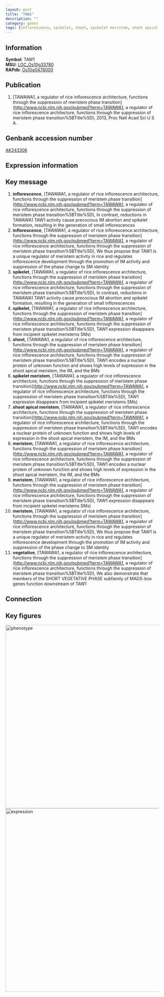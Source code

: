 ```yaml
---
layout: post
title: "TAW1"
description: ""
category: genes
tags: [inflorescence, spikelet, shoot, spikelet meristem, shoot apical meristem, meristem, vegetative]
---
```


## Information
__Symbol__: TAW1  
__MSU__: [LOC_Os10g33780](http://rice.plantbiology.msu.edu/cgi-bin/ORF_infopage.cgi?orf=LOC_Os10g33780)  
__RAPdb__: [Os10g0478000](http://rapdb.dna.affrc.go.jp/viewer/gbrowse_details/irgsp1?name=Os10g0478000)  

## Publication
1. [TAWAWA1, a regulator of rice inflorescence architecture, functions through the suppression of meristem phase transition](http://www.ncbi.nlm.nih.gov/pubmed?term=TAWAWA1, a regulator of rice inflorescence architecture, functions through the suppression of meristem phase transition%5BTitle%5D), 2013, Proc Natl Acad Sci U S A.

## Genbank accession number
[AK243306](http://www.ncbi.nlm.nih.gov/nuccore/AK243306)  

## Expression information

## Key message
1. __inflorescence__, [TAWAWA1, a regulator of rice inflorescence architecture, functions through the suppression of meristem phase transition](http://www.ncbi.nlm.nih.gov/pubmed?term=TAWAWA1, a regulator of rice inflorescence architecture, functions through the suppression of meristem phase transition%5BTitle%5D),  In contrast, reductions in TAWAWA1 TAW1 activity cause precocious IM abortion and spikelet formation, resulting in the generation of small inflorescences
2. __inflorescence__, [TAWAWA1, a regulator of rice inflorescence architecture, functions through the suppression of meristem phase transition](http://www.ncbi.nlm.nih.gov/pubmed?term=TAWAWA1, a regulator of rice inflorescence architecture, functions through the suppression of meristem phase transition%5BTitle%5D),  We thus propose that TAW1 is a unique regulator of meristem activity in rice and regulates inflorescence development through the promotion of IM activity and suppression of the phase change to SM identity
3. __spikelet__, [TAWAWA1, a regulator of rice inflorescence architecture, functions through the suppression of meristem phase transition](http://www.ncbi.nlm.nih.gov/pubmed?term=TAWAWA1, a regulator of rice inflorescence architecture, functions through the suppression of meristem phase transition%5BTitle%5D),  In contrast, reductions in TAWAWA1 TAW1 activity cause precocious IM abortion and spikelet formation, resulting in the generation of small inflorescences
4. __spikelet__, [TAWAWA1, a regulator of rice inflorescence architecture, functions through the suppression of meristem phase transition](http://www.ncbi.nlm.nih.gov/pubmed?term=TAWAWA1, a regulator of rice inflorescence architecture, functions through the suppression of meristem phase transition%5BTitle%5D),  TAW1 expression disappears from incipient spikelet meristems SMs)  
5. __shoot__, [TAWAWA1, a regulator of rice inflorescence architecture, functions through the suppression of meristem phase transition](http://www.ncbi.nlm.nih.gov/pubmed?term=TAWAWA1, a regulator of rice inflorescence architecture, functions through the suppression of meristem phase transition%5BTitle%5D),  TAW1 encodes a nuclear protein of unknown function and shows high levels of expression in the shoot apical meristem, the IM, and the BMs
6. __spikelet meristem__, [TAWAWA1, a regulator of rice inflorescence architecture, functions through the suppression of meristem phase transition](http://www.ncbi.nlm.nih.gov/pubmed?term=TAWAWA1, a regulator of rice inflorescence architecture, functions through the suppression of meristem phase transition%5BTitle%5D),  TAW1 expression disappears from incipient spikelet meristems SMs)  
7. __shoot apical meristem__, [TAWAWA1, a regulator of rice inflorescence architecture, functions through the suppression of meristem phase transition](http://www.ncbi.nlm.nih.gov/pubmed?term=TAWAWA1, a regulator of rice inflorescence architecture, functions through the suppression of meristem phase transition%5BTitle%5D),  TAW1 encodes a nuclear protein of unknown function and shows high levels of expression in the shoot apical meristem, the IM, and the BMs
8. __meristem__, [TAWAWA1, a regulator of rice inflorescence architecture, functions through the suppression of meristem phase transition](http://www.ncbi.nlm.nih.gov/pubmed?term=TAWAWA1, a regulator of rice inflorescence architecture, functions through the suppression of meristem phase transition%5BTitle%5D),  TAW1 encodes a nuclear protein of unknown function and shows high levels of expression in the shoot apical meristem, the IM, and the BMs
9. __meristem__, [TAWAWA1, a regulator of rice inflorescence architecture, functions through the suppression of meristem phase transition](http://www.ncbi.nlm.nih.gov/pubmed?term=TAWAWA1, a regulator of rice inflorescence architecture, functions through the suppression of meristem phase transition%5BTitle%5D),  TAW1 expression disappears from incipient spikelet meristems SMs)  
10. __meristem__, [TAWAWA1, a regulator of rice inflorescence architecture, functions through the suppression of meristem phase transition](http://www.ncbi.nlm.nih.gov/pubmed?term=TAWAWA1, a regulator of rice inflorescence architecture, functions through the suppression of meristem phase transition%5BTitle%5D),  We thus propose that TAW1 is a unique regulator of meristem activity in rice and regulates inflorescence development through the promotion of IM activity and suppression of the phase change to SM identity
11. __vegetative__, [TAWAWA1, a regulator of rice inflorescence architecture, functions through the suppression of meristem phase transition](http://www.ncbi.nlm.nih.gov/pubmed?term=TAWAWA1, a regulator of rice inflorescence architecture, functions through the suppression of meristem phase transition%5BTitle%5D),  We also demonstrate that members of the SHORT VEGETATIVE PHASE subfamily of MADS-box genes function downstream of TAW1

## Connection

## Key figures
<img src="http://ricencode.github.io/images/TAW1.pheno.png" alt="phenotype"  style="width: 600px;"/>

<img src="http://ricencode.github.io/images/TAW1.exp.png" alt="expression"  style="width: 600px;"/>


